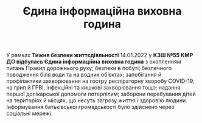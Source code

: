 ﻿---
title: Єдина інформаційна виховна година
---

У рамках **Тижня безпеки життєдіяльності** 14.01.2022 у **КЗШ №55 КМР ДО відбулась Єдина інформаційна виховна година** з охопленням питань Правил дорожнього руху; безпеки в побуті; безпечного поводження біля води та на водних об’єктах; запобігання й профілактики захворювання на гостру респіраторну хворобу COVID-19, на грип й ГРВІ, інфекційні та кишкові захворювання тощо; надання першої долікарської допомоги потерпілим; заборони перебування дітей на територіях й місцях, що несуть загрозу життю і здоров’ю людини. Інформування батьківської громадськості було здійснено через соціальні мережі. 

<slideshow></slideshow>